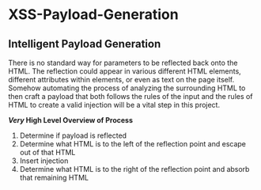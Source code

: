 # XSS-Payload-Generation
## Intelligent Payload Generation
There is no standard way for parameters to be reflected back onto the HTML. The reflection could appear in various different HTML elements, different attributes within elements, or even as text on the page itself. Somehow automating the process of analyzing the surrounding HTML to then craft a payload that both follows the rules of the input and the rules of HTML to create a valid injection will be a vital step in this project.  

  
__*Very* High Level Overview of Process__
1) Determine if payload is reflected
2) Determine what HTML is to the left of the reflection point and escape out of that HTML
3) Insert injection
4) Determine what HTML is to the right of the reflection point and absorb that remaining HTML
